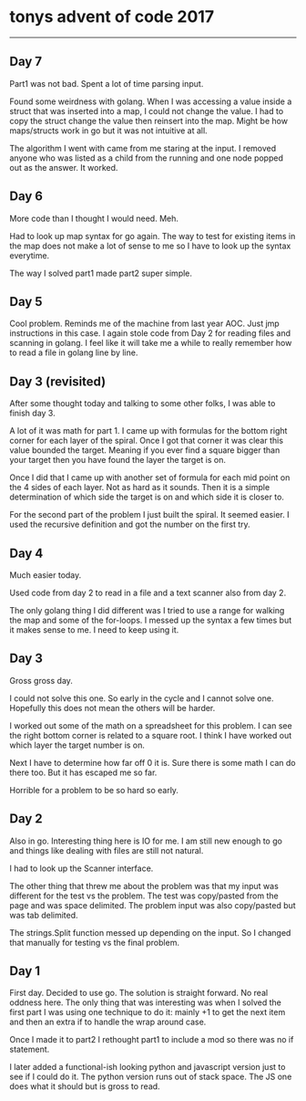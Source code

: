 # tonys advent of code 2017
-------------------------

## Day 7
Part1 was not bad. Spent a lot of time parsing input.

Found some weirdness with golang. When I was accessing a value inside a struct that was inserted into a map, I could not change the value. I had to copy the struct change the value then reinsert into the map. Might be how maps/structs work in go but it was not intuitive at all.

The algorithm I went with came from me staring at the input. I removed anyone who was listed as a child from the running and one node popped out as the answer. It worked.

## Day 6
More code than I thought I would need. Meh.

Had to look up map syntax for go again. The way to test for existing items in the map does not make a lot of sense to me so I have to look up the syntax everytime.

The way I solved part1 made part2 super simple.

## Day 5
Cool problem. Reminds me of the machine from last year AOC. Just jmp instructions in this case. I again stole code from Day 2 for reading files and scanning in golang. I feel like it will take me a while to really remember how to read a file in golang line by line.

## Day 3 (revisited)
After some thought today and talking to some other folks, I was able to finish day 3.

A lot of it was math for part 1. I came up with formulas for the bottom right corner for each layer of the spiral. Once I got that corner it was clear this value bounded the target. Meaning if you ever find a square bigger than your target then you have found the layer the target is on.

Once I did that I came up with another set of formula for each mid point on the 4 sides of each layer. Not as hard as it sounds. Then it is a simple determination of which side the target is on and which side it is closer to.

For the second part of the problem I just built the spiral. It seemed easier. I used the recursive definition and got the number on the first try.

## Day 4
Much easier today.

Used code from day 2 to read in a file and a text scanner also from day 2.

The only golang thing I did different was I tried to use a range for walking the map and some of the for-loops. I messed up the syntax a few times but it makes sense to me. I need to keep using it.

## Day 3
Gross gross day.

I could not solve this one. So early in the cycle and I cannot solve one. Hopefully this does not mean the others will be harder.

I worked out some of the math on a spreadsheet for this problem. I can see the right bottom corner is related to a square root. I think I have worked out which layer the target number is on.

Next I have to determine how far off 0 it is. Sure there is some math I can do there too. But it has escaped me so far.

Horrible for a problem to be so hard so early.

## Day 2
Also in go. Interesting thing here is IO for me. I am still new enough to go and things like dealing with files are still not natural.

I had to look up the Scanner interface.

The other thing that threw me about the problem was that my input was different for the test vs the problem. The test was copy/pasted from the page and was space delimited. The problem input was also copy/pasted but was tab delimited.

The strings.Split function messed up depending on the input. So I changed that manually for testing vs the final problem.


## Day 1
First day. Decided to use go. The solution is straight forward. No real oddness here. The only thing that was interesting was when I solved the first part I was using one technique to do it: mainly +1 to get the next item and then an extra if to handle the wrap around case.

Once I made it to part2 I rethought part1 to include a mod so there was no if statement.

I later added a functional-ish looking python and javascript version just to see if I could do it. The python version runs out of stack space. The JS one does what it should but is gross to read.
